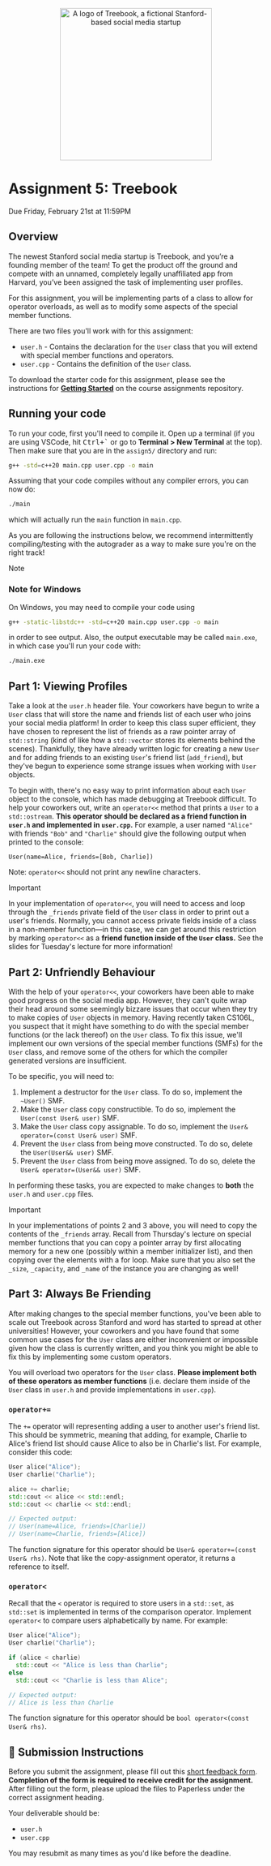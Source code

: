 <p align="center">
  <img src="docs/logo.jpeg" alt="A logo of Treebook, a fictional Stanford-based social media startup" style="width: 300px; height: auto;" />
</p>

# Assignment 5: Treebook

Due Friday, February 21st at 11:59PM

## Overview

The newest Stanford social media startup is Treebook, and you’re a founding member of the team! To get the product off the ground and compete with an unnamed, completely legally unaffiliated app from Harvard, you’ve been assigned the task of implementing user profiles.

For this assignment, you will be implementing parts of a class to allow for operator overloads, as well as to modify some aspects of the special member functions.

There are two files you'll work with for this assignment:

* `user.h` - Contains the declaration for the `User` class that you will extend with special member functions and operators.
* `user.cpp` - Contains the definition of the `User` class.

To download the starter code for this assignment, please see the instructions for [**Getting Started**](../README.md#getting-started) on the course assignments repository.

## Running your code

To run your code, first you'll need to compile it. Open up a terminal (if you are using VSCode, hit <kbd>Ctrl+\`</kbd> or go to **Terminal > New Terminal** at the top). Then make sure that you are in the `assign5/` directory and run:

```sh
g++ -std=c++20 main.cpp user.cpp -o main
```

Assuming that your code compiles without any compiler errors, you can now do:

```sh
./main
```

which will actually run the `main` function in `main.cpp`.

As you are following the instructions below, we recommend intermittently compiling/testing with the autograder as a way to make sure you're on the right track!

> [!NOTE]
>
> ### Note for Windows
>
> On Windows, you may need to compile your code using
>
> ```sh
> g++ -static-libstdc++ -std=c++20 main.cpp user.cpp -o main
> ```
>
> in order to see output. Also, the output executable may be called `main.exe`, in which case you'll run your code with:
>
> ```sh
> ./main.exe
> ```

## Part 1: Viewing Profiles

Take a look at the `user.h` header file. Your coworkers have begun to write a `User` class that will store the name and friends list of each user who joins your social media platform! In order to keep this class super efficient, they have chosen to represent the list of friends as a raw pointer array of `std::string` (kind of like how a `std::vector` stores its elements behind the scenes). Thankfully, they have already written logic for creating a new `User` and for adding friends to an existing `User`'s friend list (`add_friend`), but they've begun to experience some strange issues when working with `User` objects.    

To begin with, there's no easy way to print information about each `User` object to the console, which has made debugging at Treebook difficult. To help your coworkers out, write an `operator<<` method that prints a `User` to a `std::ostream`. **This operator should be declared as a friend function in `user.h` and implemented in `user.cpp`.** For example, a user named `"Alice"` with friends `"Bob"` and `"Charlie"` should give the following output when printed to the console:

```
User(name=Alice, friends=[Bob, Charlie])
```

Note: `operator<<` should not print any newline characters.

> [!IMPORTANT]  
> In your implementation of `operator<<`, you will need to access and loop through the `_friends` private field of the `User` class in order to print out a user's friends. Normally, you cannot access private fields inside of a class in a non-member function—in this case, we can get around this restriction by marking `operator<<` as a **friend function inside of the `User` class.** See the slides for Tuesday's lecture for more information!

## Part 2: Unfriendly Behaviour

With the help of your `operator<<`, your coworkers have been able to make good progress on the social media app. However, they can't quite wrap their head around some seemingly bizzare issues that occur when they try to make copies of `User` objects in memory. Having recently taken CS106L, you suspect that it might have something to do with the special member functions (or the lack thereof) on the `User` class. To fix this issue, we'll implement our own versions of the special member functions (SMFs) for the `User` class, and remove some of the others for which the compiler generated versions are insufficient.

To be specific, you will need to:

1. Implement a destructor for the `User` class. To do so, implement the `~User()` SMF.
2. Make the `User` class copy constructible. To do so, implement the `User(const User& user)` SMF.
3. Make the `User` class copy assignable. To do so, implement the `User& operator=(const User& user)` SMF.
4. Prevent the `User` class from being move constructed. To do so, delete the `User(User&& user)` SMF. 
5. Prevent the `User` class from being move assigned. To do so, delete the `User& operator=(User&& user)` SMF.

In performing these tasks, you are expected to make changes to **both** the `user.h` and `user.cpp` files.

> [!IMPORTANT]  
> In your implementations of points 2 and 3 above, you will need to copy the contents of the `_friends` array. Recall from Thursday's lecture on special member functions that you can copy a pointer array by first allocating memory for a new one (possibly within a member initializer list), and then copying over the elements with a for loop.
> Make sure that you also set the `_size`, `_capacity`, and `_name` of the instance you are changing as well!

## Part 3: Always Be Friending

After making changes to the special member functions, you've been able to scale out Treebook across Stanford and word has started to spread at other universities! However, your coworkers and you have found that some common use cases for the `User` class are either inconvenient or impossible given how the class is currently written, and you think you might be able to fix this by implementing some custom operators. 

You will overload two operators for the `User` class. **Please implement both of these operators as member functions** (i.e. declare them inside of the `User` class in `user.h` and provide implementations in `user.cpp`).

### `operator+=`

The `+=` operator will representing adding a user to another user's friend list. This should be symmetric, meaning that adding, for example, Charlie to Alice's friend list should cause Alice to also be in Charlie's list. For example, consider this code:

```cpp
User alice("Alice");
User charlie("Charlie");

alice += charlie;
std::cout << alice << std::endl;
std::cout << charlie << std::endl;

// Expected output:
// User(name=Alice, friends=[Charlie])
// User(name=Charlie, friends=[Alice])
```

The function signature for this operator should be `User& operator+=(const User& rhs)`. Note that like the copy-assignment operator, it returns a reference to itself.

### `operator<`

Recall that the `<` operator is required to store users in a `std::set`, as `std::set` is implemented in terms of the comparison operator. Implement `operator<` to compare users alphabetically by name. For example:

```cpp
User alice("Alice");
User charlie("Charlie");

if (alice < charlie)
  std::cout << "Alice is less than Charlie";
else
  std::cout << "Charlie is less than Alice";

// Expected output:
// Alice is less than Charlie
```

The function signature for this operator should be `bool operator<(const User& rhs)`.

## 🚀 Submission Instructions

Before you submit the assignment, please fill out this [short feedback form](https://forms.gle/YFA8Z6GwBp976irm7). **Completion of the form is required to receive credit for the assignment.** After filling out the form, please upload the files to Paperless under the correct assignment heading.

Your deliverable should be:

- `user.h`
- `user.cpp`

You may resubmit as many times as you'd like before the deadline.
